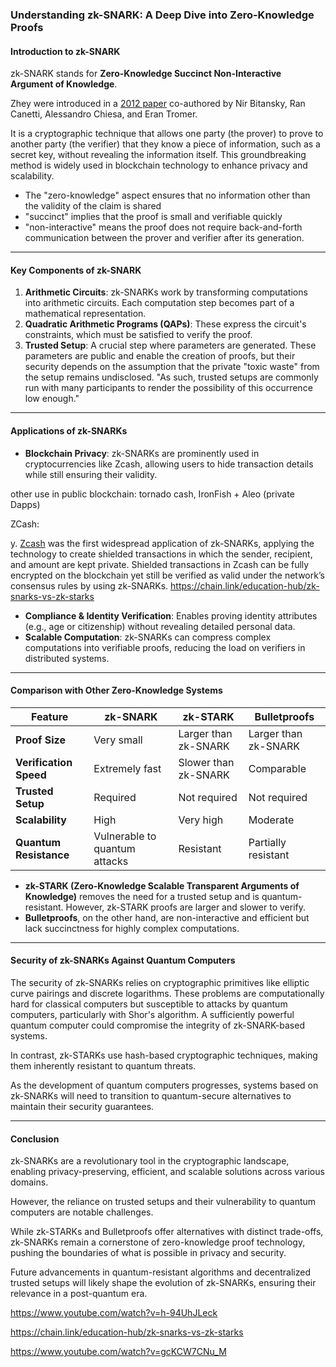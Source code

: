 ### Understanding zk-SNARK: A Deep Dive into Zero-Knowledge Proofs

#### Introduction to zk-SNARK

zk-SNARK stands for **Zero-Knowledge Succinct Non-Interactive Argument of Knowledge**. 

Zhey were introduced in a [2012 paper](https://dl.acm.org/doi/10.1145/2090236.2090263) co-authored by Nir Bitansky, Ran Canetti, Alessandro Chiesa, and Eran Tromer.

It is a cryptographic technique that allows one party (the prover) to prove to another party (the verifier) that they know a piece of information, such as a secret key, without revealing the information itself. This groundbreaking method is widely used in blockchain technology to enhance privacy and scalability.

- The "zero-knowledge" aspect ensures that no information other than the validity of the claim is shared
- "succinct" implies that the proof is small and verifiable quickly
-  "non-interactive" means the proof does not require back-and-forth communication between the prover and verifier after its generation.

------

#### Key Components of zk-SNARK

1. **Arithmetic Circuits**: zk-SNARKs work by transforming computations into arithmetic circuits. Each computation step becomes part of a mathematical representation.
2. **Quadratic Arithmetic Programs (QAPs)**: These express the circuit's constraints, which must be satisfied to verify the proof.
3. **Trusted Setup**: A crucial step where parameters are generated. These parameters are public and enable the creation of proofs, but their security depends on the assumption that the private "toxic waste" from the setup remains undisclosed. "As such, trusted setups are commonly run with many participants to render the possibility of this occurrence low enough."

------

#### Applications of zk-SNARKs

- **Blockchain Privacy**: zk-SNARKs are prominently used in cryptocurrencies like Zcash, allowing users to hide transaction details while still ensuring their validity.

other use in public blockchain: tornado cash, IronFish + Aleo (private Dapps)

ZCash:

y. [Zcash](https://z.cash/) was the first widespread application of zk-SNARKs, applying the technology to create shielded transactions in which the sender, recipient, and amount are kept private. Shielded transactions in Zcash can be fully encrypted on the blockchain yet still be verified as valid under the network’s consensus rules by using zk-SNARKs. https://chain.link/education-hub/zk-snarks-vs-zk-starks

- **Compliance & Identity Verification**: Enables proving identity attributes (e.g., age or citizenship) without revealing detailed personal data.
- **Scalable Computation**: zk-SNARKs can compress complex computations into verifiable proofs, reducing the load on verifiers in distributed systems.

------

#### Comparison with Other Zero-Knowledge Systems

| **Feature**            | **zk-SNARK**                  | **zk-STARK**         | **Bulletproofs**     |
| ---------------------- | ----------------------------- | -------------------- | -------------------- |
| **Proof Size**         | Very small                    | Larger than zk-SNARK | Larger than zk-SNARK |
| **Verification Speed** | Extremely fast                | Slower than zk-SNARK | Comparable           |
| **Trusted Setup**      | Required                      | Not required         | Not required         |
| **Scalability**        | High                          | Very high            | Moderate             |
| **Quantum Resistance** | Vulnerable to quantum attacks | Resistant            | Partially resistant  |

- **zk-STARK (Zero-Knowledge Scalable Transparent Arguments of Knowledge)** removes the need for a trusted setup and is quantum-resistant. However, zk-STARK proofs are larger and slower to verify.
- **Bulletproofs**, on the other hand, are non-interactive and efficient but lack succinctness for highly complex computations.

------

#### Security of zk-SNARKs Against Quantum Computers

The security of zk-SNARKs relies on cryptographic primitives like elliptic curve pairings and discrete logarithms. These problems are computationally hard for classical computers but susceptible to attacks by quantum computers, particularly with Shor's algorithm. A sufficiently powerful quantum computer could compromise the integrity of zk-SNARK-based systems.

In contrast, zk-STARKs use hash-based cryptographic techniques, making them inherently resistant to quantum threats. 

As the development of quantum computers progresses, systems based on zk-SNARKs will need to transition to quantum-secure alternatives to maintain their security guarantees.

------

#### Conclusion

zk-SNARKs are a revolutionary tool in the cryptographic landscape, enabling privacy-preserving, efficient, and scalable solutions across various domains. 

However, the reliance on trusted setups and their vulnerability to quantum computers are notable challenges. 

While zk-STARKs and Bulletproofs offer alternatives with distinct trade-offs, zk-SNARKs remain a cornerstone of zero-knowledge proof technology, pushing the boundaries of what is possible in privacy and security.

Future advancements in quantum-resistant algorithms and decentralized trusted setups will likely shape the evolution of zk-SNARKs, ensuring their relevance in a post-quantum era.

https://www.youtube.com/watch?v=h-94UhJLeck

https://chain.link/education-hub/zk-snarks-vs-zk-starks

https://www.youtube.com/watch?v=gcKCW7CNu_M